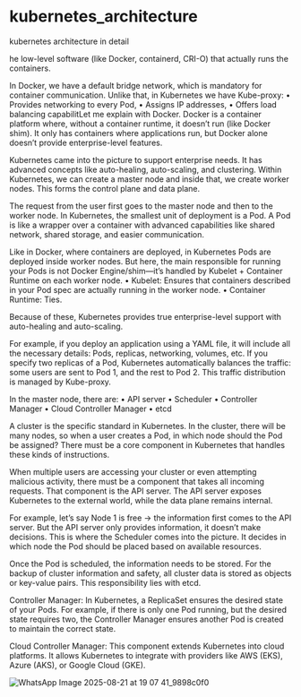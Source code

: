 # kubernetes_architecture
kubernetes architecture in detail

he low-level software (like Docker, containerd, CRI-O) that actually runs the containers.

In Docker, we have a default bridge network, which is mandatory for container communication. Unlike that, in Kubernetes we have Kube-proxy:
	•	Provides networking to every Pod,
	•	Assigns IP addresses,
	•	Offers load balancing capabilitLet me explain with Docker. Docker is a container platform where, without a container runtime, it doesn’t run (like Docker shim). It only has containers where applications run, but Docker alone doesn’t provide enterprise-level features.

Kubernetes came into the picture to support enterprise needs. It has advanced concepts like auto-healing, auto-scaling, and clustering. Within Kubernetes, we can create a master node and inside that, we create worker nodes. This forms the control plane and data plane.

The request from the user first goes to the master node and then to the worker node.
In Kubernetes, the smallest unit of deployment is a Pod. A Pod is like a wrapper over a container with advanced capabilities like shared network, shared storage, and easier communication.

Like in Docker, where containers are deployed, in Kubernetes Pods are deployed inside worker nodes. But here, the main responsible for running your Pods is not Docker Engine/shim—it’s handled by Kubelet + Container Runtime on each worker node.
	•	Kubelet: Ensures that containers described in your Pod spec are actually running in the worker node.
	•	Container Runtime: Ties.

Because of these, Kubernetes provides true enterprise-level support with auto-healing and auto-scaling.

For example, if you deploy an application using a YAML file, it will include all the necessary details: Pods, replicas, networking, volumes, etc.
If you specify two replicas of a Pod, Kubernetes automatically balances the traffic: some users are sent to Pod 1, and the rest to Pod 2. This traffic distribution is managed by Kube-proxy.

In the master node, there are:
	•	API server
	•	Scheduler
	•	Controller Manager
	•	Cloud Controller Manager
	•	etcd

A cluster is the specific standard in Kubernetes. In the cluster, there will be many nodes, so when a user creates a Pod, in which node should the Pod be assigned? There must be a core component in Kubernetes that handles these kinds of instructions.

When multiple users are accessing your cluster or even attempting malicious activity, there must be a component that takes all incoming requests. That component is the API server.
The API server exposes Kubernetes to the external world, while the data plane remains internal.

For example, let’s say Node 1 is free → the information first comes to the API server. But the API server only provides information, it doesn’t make decisions. This is where the Scheduler comes into the picture. It decides in which node the Pod should be placed based on available resources.

Once the Pod is scheduled, the information needs to be stored. For the backup of cluster information and safety, all cluster data is stored as objects or key-value pairs. This responsibility lies with etcd.

Controller Manager:
In Kubernetes, a ReplicaSet ensures the desired state of your Pods. For example, if there is only one Pod running, but the desired state requires two, the Controller Manager ensures another Pod is created to maintain the correct state.

Cloud Controller Manager:
This component extends Kubernetes into cloud platforms. It allows Kubernetes to integrate with providers like AWS (EKS), Azure (AKS), or Google Cloud (GKE).

![WhatsApp Image 2025-08-21 at 19 07 41_9898c0f0](https://github.com/user-attachments/assets/c95e8ccc-72ff-45f2-b3d8-92b470625dd2)



